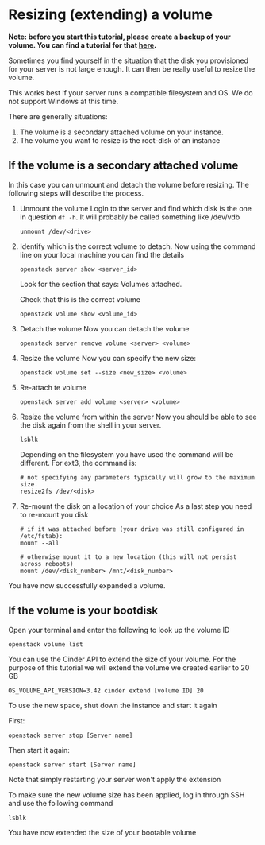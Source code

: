 # Resizing (extending) a volume

**Note: before you start this tutorial, please create a backup of your volume. You can find a tutorial for that [here](https://docs.leaf.cloud/en/latest/volumes/Creating-a-volume-backup/).**

Sometimes you find yourself in the situation that the disk you provisioned for your server is not large enough. It can then be really useful to resize the volume. 

This works best if your server runs a compatible filesystem and OS. We do not support Windows at this time.


There are generally situations: 
1. The volume is a secondary attached volume on your instance.
2. The volume you want to resize is the root-disk of an instance


## If the volume is a secondary attached volume

In this case you can unmount and detach the volume before resizing. The following steps will describe the process.

1. Unmount the volume
    Login to the server and find which disk is the one in question `df -h`. It will probably be called something like /dev/vdb
    
    ```
    unmount /dev/<drive>
    ```

2. Identify which is the correct volume to detach.
    Now using the command line on your local machine you can find the details

    ``` 
    openstack server show <server_id>
    ```

    Look for the section that says: Volumes attached. 
    
    Check that this is the correct volume 
    
    ```
    openstack volume show <volume_id>
    ```

3. Detach the volume
    Now you can detach the volume

    ```
    openstack server remove volume <server> <volume>
    ```

4. Resize the volume
    Now you can specify the new size:

    ```
    openstack volume set --size <new_size> <volume>
    ```

5. Re-attach te volume

    ```
    openstack server add volume <server> <volume>
    ```

6. Resize the volume from within the server
    Now you should be able to see the disk again from the shell in your server.

    ```
    lsblk
    ```

    Depending on the filesystem you have used the command will be different. For ext3, the command is: 
    
    ```
    # not specifying any parameters typically will grow to the maximum size.
    resize2fs /dev/<disk>
    ```

7. Re-mount the disk on a location of your choice
    As a last step you need to re-mount you disk
    
    ```
    # if it was attached before (your drive was still configured in /etc/fstab):
    mount --all

    # otherwise mount it to a new location (this will not persist across reboots)
    mount /dev/<disk_number> /mnt/<disk_number>
    ```

You have now successfully expanded a volume.


## If the volume is your bootdisk

Open your terminal and enter the following to look up the volume ID 

```shell 
openstack volume list
```

You can use the Cinder API to extend the size of your volume. For the purpose of this tutorial we will extend the volume we created earlier to 20 GB

```shell
OS_VOLUME_API_VERSION=3.42 cinder extend [volume ID] 20
```

To use the new space, shut down the instance and start it again

First: 

```shell
openstack server stop [Server name]
```

Then start it again: 

```shell
openstack server start [Server name]
```

Note that simply restarting your server won't apply the extension

To make sure the new volume size has been applied, log in through SSH and use the following command

```shell
lsblk
```

You have now extended the size of your bootable volume

